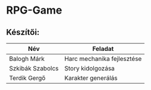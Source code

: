 # RPG-Game
## Készítői: 
| Név     | Feladat |
| ---      | ---       |
| Balogh Márk | Harc mechanika fejlesztése |
| Szkibák Szabolcs | Story kidolgozása |
| Terdik Gergő     | Karakter generálás |
